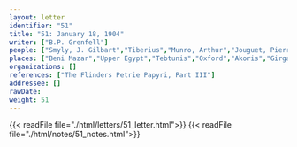 ```yaml
---
layout: letter
identifier: "51"
title: "51: January 18, 1904"
writer: ["B.P. Grenfell"]
people: ["Smyly, J. Gilbart","Tiberius","Munro, Arthur","Jouguet, Pierre","Lefebvre, Gustave","Rubensohn, Otto","Petrie, Flinders","Currelly, Charles Trick","Hunt, Arthur Surridge","Mahaffy, John Pentland","Grenfell, Bernard Pyne"]
places: ["Beni Mazar","Upper Egypt","Tebtunis","Oxford","Akoris","Girga","Abusir","Faiyum Oasis","Heracleopolis","Gurob","Egypt"]
organizations: []
references: ["The Flinders Petrie Papyri, Part III"]
addressee: []
rawDate: 
weight: 51
---
```

{{< readFile file="./html/letters/51_letter.html">}}
{{< readFile file="./html/notes/51_notes.html">}}